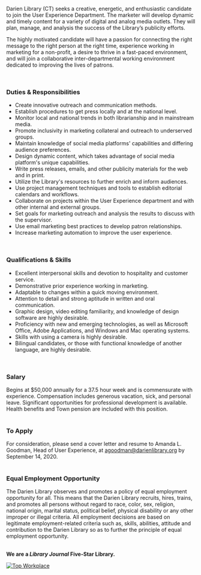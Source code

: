 Darien Library (CT) seeks a creative, energetic, and enthusiastic candidate to join the User Experience Department. The marketer will develop dynamic and timely content for a variety of digital and analog media outlets. They will plan, manage, and analysis the success of the Library’s publicity efforts.

The highly motivated candidate will have a passion for connecting the right message to the right person at the right time, experience working in marketing for a non-profit, a desire to thrive in a fast-paced environment, and will join a collaborative inter-departmental working environment dedicated to improving the lives of patrons.

<br />


### Duties & Responsibilities

* Create innovative outreach and communication methods.
* Establish procedures to get press locally and at the national level.
* Monitor local and national trends in both librarianship and in mainstream media.
* Promote inclusivity in marketing collateral and outreach to underserved groups.
* Maintain knowledge of social media platforms' capabilities and differing audience preferences.
* Design dynamic content, which takes advantage of social media platform's unique capabilities.
* Write press releases, emails, and other publicity materials for the web and in print.
* Utilize the Library's resources to further enrich and inform audiences.
* Use project management techniques and tools to establish editorial calendars and workflows.
* Collaborate on projects within the User Experience department and with other internal and external groups.
* Set goals for marketing outreach and analysis the results to discuss with the supervisor.
* Use email marketing best practices to develop patron relationships.
* Increase marketing automation to improve the user experience.
<br />

### Qualifications & Skills
* Excellent interpersonal skills and devotion to hospitality and customer service.
* Demonstrative prior experience working in marketing.
* Adaptable to changes within a quick moving environment.
* Attention to detail and strong aptitude in written and oral communication.
* Graphic design, video editing familiarity, and knowledge of design software are highly desirable.
* Proficiency with new and emerging technologies, as well as Microsoft Office, Adobe Applications, and Windows and Mac operating systems.
* Skills with using a camera is highly desirable.
* Bilingual candidates, or those with functional knowledge of another language, are highly desirable.
<br />

### Salary
Begins at $50,000 annually for a 37.5 hour week and is commensurate with experience. Compensation includes generous vacation, sick, and personal leave. Significant opportunities for professional development is available. Health benefits and Town pension are included with this position.
<br />
<br />

### To Apply
For consideration, please send a cover letter and resume to Amanda L. Goodman, Head of User Experience, at [agoodman@darienlibrary.org](mailto:agoodman@darienlibrary.org "Email Amanda L. Goodman") by September 14, 2020.
<br />
<br />

### Equal Employment Opportunity
The Darien Library observes and promotes a policy of equal employment opportunity for all. This means that the Darien Library recruits, hires, trains, and promotes all persons without regard to race, color, sex, religion, national origin, marital status, political belief, physical disability or any other improper or illegal criteria. All employment decisions are based on legitimate employment-related criteria such as, skills, abilities, attitude and contribution to the Darien Library so as to further the principle of equal employment opportunity.
<br />
<br />

<div class="row margin-bottom-20">

**We are a _Library Journal_ Five-Star Library.**

<div class="col-md-3">
<a href="https://dar.to/2Re2Gd7"><img class="img-responsive" src="/uploads/logos/2018_top_places_to_work_award.jpg" alt="Top Workplace" /></a>
</div>
</div>